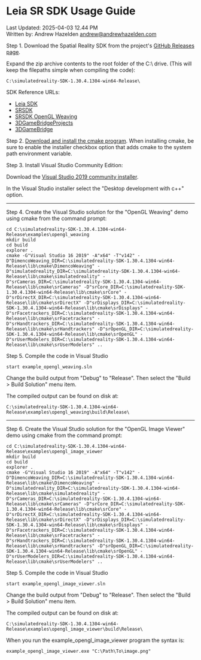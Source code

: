# Leia SR SDK Usage Guide

Last Updated: 2025-04-03 12.44 PM   
Written by: Andrew Hazelden <andrew@andrewhazelden.com>  

Step 1. Download the Spatial Reality SDK from the project's [GitHub Releases page](https://github.com/LeiaInc/LeiaSR-Windows-Releases/releases).

Expand the zip archive contents to the root folder of the C:\ drive. (This will keep the filepaths simple when compiling the code):

    C:\simulatedreality-SDK-1.30.4.1304-win64-Release\

SDK Reference URLs:

- [Leia SDK](https://support.leiainc.com/sdk)
- [SRSDK](https://leiainc.github.io/SRSDK-Doxygen-Documentation/)
- [SRSDK OpenGL Weaving](https://leiainc.github.io/SRSDK-Doxygen-Documentation/opengl_weaving.html)
- [3DGameBridgeProjects](https://github.com/LeiaInc/3DGameBridgeProjects)
- [3DGameBridge](https://github.com/BramTeurlings/3DGameBridge/issues/76)

Step 2. [Download and install the cmake program](https://cmake.org/download/). When installing cmake, be sure to enable the installer checkbox option that adds cmake to the system path environment variable.


Step 3. Install Visual Studio Community Edition:

Download the [Visual Studio 2019 community installer](https://aka.ms/vs/16/release/vs_community.exe).

In the Visual Studio installer select the "Desktop development with c++" option.

* * * * * * * * * * * * * * * * * * * * * * * * * * * * * * * * * * * * 

Step 4. Create the Visual Studio solution for the "OpenGL Weaving" demo using cmake from the command prompt:

    cd C:\simulatedreality-SDK-1.30.4.1304-win64-Release\examples\opengl_weaving
    mkdir build
    cd build
    explorer .
    cmake -G"Visual Studio 16 2019" -A"x64" -T"v142" -D"DimencoWeaving_DIR=C:\simulatedreality-SDK-1.30.4.1304-win64-Release\lib\cmake\DimencoWeaving" -D"simulatedreality_DIR=C:\simulatedreality-SDK-1.30.4.1304-win64-Release\lib\cmake\simulatedreality" -D"srCameras_DIR=C:\simulatedreality-SDK-1.30.4.1304-win64-Release\lib\cmake\srCameras" -D"srCore_DIR=C:\simulatedreality-SDK-1.30.4.1304-win64-Release\lib\cmake\srCore" -D"srDirectX_DIR=C:\simulatedreality-SDK-1.30.4.1304-win64-Release\lib\cmake\srDirectX" -D"srDisplays_DIR=C:\simulatedreality-SDK-1.30.4.1304-win64-Release\lib\cmake\srDisplays" -D"srFacetrackers_DIR=C:\simulatedreality-SDK-1.30.4.1304-win64-Release\lib\cmake\srFacetrackers" -D"srHandtrackers_DIR=C:\simulatedreality-SDK-1.30.4.1304-win64-Release\lib\cmake\srHandtrackers" -D"srOpenGL_DIR=C:\simulatedreality-SDK-1.30.4.1304-win64-Release\lib\cmake\srOpenGL" -D"srUserModelers_DIR=C:\simulatedreality-SDK-1.30.4.1304-win64-Release\lib\cmake\srUserModelers" ..

Step 5. Compile the code in Visual Studio

    start example_opengl_weaving.sln

Change the build output from "Debug" to "Release". Then select the "Build > Build Solution" menu item.

The compiled output can be found on disk at:

    C:\simulatedreality-SDK-1.30.4.1304-win64-Release\examples\opengl_weaving\build\Release\

* * * * * * * * * * * * * * * * * * * * * * * * * * * * * * * * * * * * 

Step 6. Create the Visual Studio solution for the "OpenGL Image Viewer" demo using cmake from the command prompt:

    cd C:\simulatedreality-SDK-1.30.4.1304-win64-Release\examples\opengl_image_viewer
    mkdir build
    cd build
    explorer .
    cmake -G"Visual Studio 16 2019" -A"x64" -T"v142" -D"DimencoWeaving_DIR=C:\simulatedreality-SDK-1.30.4.1304-win64-Release\lib\cmake\DimencoWeaving" -D"simulatedreality_DIR=C:\simulatedreality-SDK-1.30.4.1304-win64-Release\lib\cmake\simulatedreality" -D"srCameras_DIR=C:\simulatedreality-SDK-1.30.4.1304-win64-Release\lib\cmake\srCameras" -D"srCore_DIR=C:\simulatedreality-SDK-1.30.4.1304-win64-Release\lib\cmake\srCore" -D"srDirectX_DIR=C:\simulatedreality-SDK-1.30.4.1304-win64-Release\lib\cmake\srDirectX" -D"srDisplays_DIR=C:\simulatedreality-SDK-1.30.4.1304-win64-Release\lib\cmake\srDisplays" -D"srFacetrackers_DIR=C:\simulatedreality-SDK-1.30.4.1304-win64-Release\lib\cmake\srFacetrackers" -D"srHandtrackers_DIR=C:\simulatedreality-SDK-1.30.4.1304-win64-Release\lib\cmake\srHandtrackers" -D"srOpenGL_DIR=C:\simulatedreality-SDK-1.30.4.1304-win64-Release\lib\cmake\srOpenGL" -D"srUserModelers_DIR=C:\simulatedreality-SDK-1.30.4.1304-win64-Release\lib\cmake\srUserModelers" ..

Step 5. Compile the code in Visual Studio

    start example_opengl_image_viewer.sln

Change the build output from "Debug" to "Release". Then select the "Build > Build Solution" menu item.

The compiled output can be found on disk at:

    C:\simulatedreality-SDK-1.30.4.1304-win64-Release\examples\opengl_image_viewer\build\Release\

When you run the example_opengl_image_viewer program the syntax is:

    example_opengl_image_viewer.exe "C:\Path\To\image.png"

